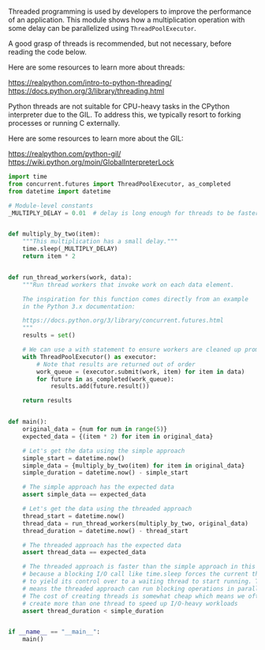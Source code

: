 
Threaded programming is used by developers to improve the performance of
an application. This module shows how a multiplication operation with
some delay can be parallelized using `ThreadPoolExecutor`.

A good grasp of threads is recommended, but not necessary, before
reading the code below.

Here are some resources to learn more about threads:

https://realpython.com/intro-to-python-threading/
https://docs.python.org/3/library/threading.html

Python threads are not suitable for CPU-heavy tasks in the CPython
interpreter due to the GIL. To address this, we typically resort to
forking processes or running C externally.

Here are some resources to learn more about the GIL:

https://realpython.com/python-gil/
https://wiki.python.org/moin/GlobalInterpreterLock


```python
import time
from concurrent.futures import ThreadPoolExecutor, as_completed
from datetime import datetime

# Module-level constants
_MULTIPLY_DELAY = 0.01  # delay is long enough for threads to be faster


def multiply_by_two(item):
    """This multiplication has a small delay."""
    time.sleep(_MULTIPLY_DELAY)
    return item * 2


def run_thread_workers(work, data):
    """Run thread workers that invoke work on each data element.

    The inspiration for this function comes directly from an example
    in the Python 3.x documentation:

    https://docs.python.org/3/library/concurrent.futures.html
    """
    results = set()

    # We can use a with statement to ensure workers are cleaned up promptly
    with ThreadPoolExecutor() as executor:
        # Note that results are returned out of order
        work_queue = (executor.submit(work, item) for item in data)
        for future in as_completed(work_queue):
            results.add(future.result())

    return results


def main():
    original_data = {num for num in range(5)}
    expected_data = {(item * 2) for item in original_data}

    # Let's get the data using the simple approach
    simple_start = datetime.now()
    simple_data = {multiply_by_two(item) for item in original_data}
    simple_duration = datetime.now() - simple_start

    # The simple approach has the expected data
    assert simple_data == expected_data

    # Let's get the data using the threaded approach
    thread_start = datetime.now()
    thread_data = run_thread_workers(multiply_by_two, original_data)
    thread_duration = datetime.now() - thread_start

    # The threaded approach has the expected data
    assert thread_data == expected_data

    # The threaded approach is faster than the simple approach in this case
    # because a blocking I/O call like time.sleep forces the current thread
    # to yield its control over to a waiting thread to start running. That
    # means the threaded approach can run blocking operations in parallel.
    # The cost of creating threads is somewhat cheap which means we often
    # create more than one thread to speed up I/O-heavy workloads
    assert thread_duration < simple_duration


if __name__ == "__main__":
    main()
```
